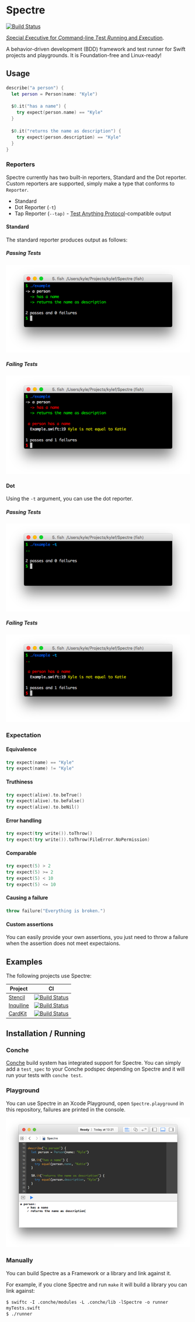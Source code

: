 # Spectre

[![Build Status](https://img.shields.io/travis/kylef/Spectre/master.svg?style=flat)](https://travis-ci.org/kylef/Spectre)

[*Sp*ecial *E*xecutive for *C*ommand-line *T*est *R*unning and
*E*xecution](https://en.wikipedia.org/wiki/SPECTRE).

A behavior-driven development (BDD) framework and test runner for Swift projects
and playgrounds. It is Foundation-free and Linux-ready!


## Usage

```swift
describe("a person") {
  let person = Person(name: "Kyle")

  $0.it("has a name") {
    try expect(person.name) == "Kyle"
  }

  $0.it("returns the name as description") {
    try expect(person.description) == "Kyle"
  }
}
```

### Reporters

Spectre currently has two built-in reporters, Standard and the Dot reporter.
Custom reporters are supported, simply make a type that conforms to `Reporter`.

- Standard
- Dot Reporter (`-t`)
- Tap Reporter (`--tap)` - [Test Anything Protocol](http://testanything.org/)-compatible output

#### Standard

The standard reporter produces output as follows:

##### Passing Tests

![Standard Reporter Success](Screenshots/success.png)

##### Failing Tests

![Standard Reporter Failure](Screenshots/failure.png)

#### Dot

Using the `-t` argument, you can use the dot reporter.

##### Passing Tests

![Dot Reporter Success](Screenshots/success-dot.png)

##### Failing Tests

![Dot Reporter Failure](Screenshots/failure-dot.png)

### Expectation

#### Equivalence

```swift
try expect(name) == "Kyle"
try expect(name) != "Kyle"
```

#### Truthiness

```swift
try expect(alive).to.beTrue()
try expect(alive).to.beFalse()
try expect(alive).to.beNil()
```

#### Error handling

```swift
try expect(try write()).toThrow()
try expect(try write()).toThrow(FileError.NoPermission)
```

#### Comparable

```swift
try expect(5) > 2
try expect(5) >= 2
try expect(5) < 10
try expect(5) <= 10
```

#### Causing a failure

```swift
throw failure("Everything is broken.")
```

#### Custom assertions

You can easily provide your own assertions, you just need to throw a
failure when the assertion does not meet expectaions.

## Examples

The following projects use Spectre:

| Project | CI |
|---------|----|
| [Stencil](https://github.com/kylef/Stencil) | [![Build Status](https://img.shields.io/circleci/project/kylef/Stencil/master.svg)](https://circleci.com/gh/kylef/Stencil) |
| [Inquiline](https://github.com/nestproject/Inquiline) | [![Build Status](https://img.shields.io/travis/nestproject/Inquiline/master.svg?style=flat)](https://travis-ci.org/nestproject/Inquiline) |
| [CardKit](https://github.com/kylef/CardKit) | [![Build Status](https://img.shields.io/travis/kylef/CardKit/master.svg?style=flat)](https://travis-ci.org/kylef/CardKit) |

## Installation / Running

### Conche

[Conche](https://github.com/Conche/Conche) build system has integrated support
for Spectre. You can simply add a `test_spec` to your Conche podspec depending
on Spectre and it will run your tests with `conche test`.

### Playground

You can use Spectre in an Xcode Playground, open `Spectre.playground` in
this repository, failures are printed in the console.

![Spectre in an Xcode Playground](Screenshots/Playground.png)

### Manually

You can build Spectre as a Framework or a library and link against it.

For example, if you clone Spectre and run `make` it will build a library you
can link against:

```shell
$ swiftc -I .conche/modules -L .conche/lib -lSpectre -o runner myTests.swift
$ ./runner
```
